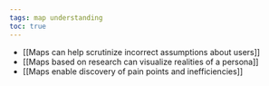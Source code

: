 ```yaml
---
tags: map understanding 
toc: true
---
```


- [[Maps can help scrutinize incorrect assumptions about users]]
- [[Maps based on research can visualize realities of a persona]]
- [[Maps enable discovery of pain points and inefficiencies]]
